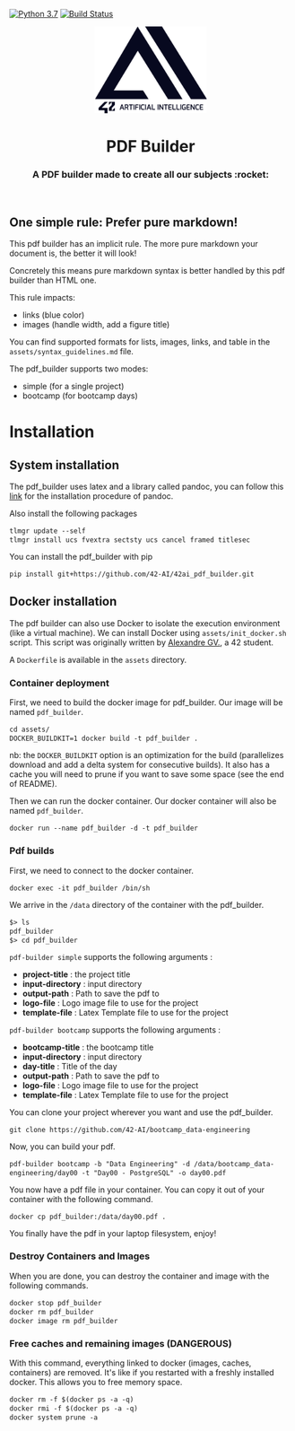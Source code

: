 [![Python 3.7](https://img.shields.io/badge/python-3.7-blue.svg)](https://www.python.org/downloads/release/python-360/)
[![Build Status](https://travis-ci.org/42-AI/42ai_pdf_builder.png)](https://travis-ci.org/42-AI/42ai_pdf_builder)

<p align="center">
  <img src="assets/logo-42-ai.png" width="200" alt="42 AI Logo" />
</p>

<h1 align="center">
	PDF Builder
</h1>
<h3 align="center">
	A PDF builder made to create all our subjects :rocket:
</h3>
<br/>

## One simple rule: Prefer pure markdown!

This pdf builder has an implicit rule. The more pure markdown your document is, the better it will look!

Concretely this means pure markdown syntax is better handled by this pdf builder than HTML one. 

This rule impacts:
- links (blue color)
- images (handle width, add a figure title)

You can find supported formats for lists, images, links, and table in the `assets/syntax_guidelines.md` file.

The pdf_builder supports two modes:
- simple (for a single project)
- bootcamp (for bootcamp days)

# Installation

## System installation

The pdf_builder uses latex and a library called pandoc, you can follow this [link](https://pandoc.org/installing.html) for the installation procedure of pandoc.

Also install the following packages
```
tlmgr update --self
tlmgr install ucs fvextra sectsty ucs cancel framed titlesec
```

You can install the pdf_builder with pip

```console
pip install git+https://github.com/42-AI/42ai_pdf_builder.git
```

## Docker installation

The pdf builder can also use Docker to isolate the execution environment (like a virtual machine). We can install Docker using `assets/init_docker.sh` script.
This script was originally written by [Alexandre GV.](https://github.com/alexandregv/42toolbox), a 42 student.

A `Dockerfile` is available in the `assets` directory. 

### Container deployment

First, we need to build the docker image for pdf_builder. Our image will be named `pdf_builder`.

```console
cd assets/
DOCKER_BUILDKIT=1 docker build -t pdf_builder .
```

nb: the `DOCKER_BUILDKIT` option is an optimization for the build (parallelizes download and add a delta system for consecutive builds). It also has a cache you will need to prune if you want to save some space (see the end of README).

Then we can run the docker container. Our docker container will also be named `pdf_builder`. 

```console
docker run --name pdf_builder -d -t pdf_builder
```

### Pdf builds

First, we need to connect to the docker container.

```console
docker exec -it pdf_builder /bin/sh
```

We arrive in the `/data` directory of the container with the pdf_builder.

```console
$> ls
pdf_builder
$> cd pdf_builder
```

`pdf-builder simple` supports the following arguments :
- **project-title** : the project title
- **input-directory** : input directory
- **output-path** : Path to save the pdf to
- **logo-file** : Logo image file to use for the project
- **template-file** : Latex Template file to use for the project

`pdf-builder bootcamp` supports the following arguments :
- **bootcamp-title** : the bootcamp title
- **input-directory** : input directory
- **day-title** : Title of the day
- **output-path** : Path to save the pdf to
- **logo-file** : Logo image file to use for the project
- **template-file** : Latex Template file to use for the project

You can clone your project wherever you want and use the pdf_builder.

```console
git clone https://github.com/42-AI/bootcamp_data-engineering
```

Now, you can build your pdf.

```console
pdf-builder bootcamp -b "Data Engineering" -d /data/bootcamp_data-engineering/day00 -t "Day00 - PostgreSQL" -o day00.pdf
```

You now have a pdf file in your container. You can copy it out of your container with the following command.

```console
docker cp pdf_builder:/data/day00.pdf .
```

You finally have the pdf in your laptop filesystem, enjoy!

### Destroy Containers and Images

When you are done, you can destroy the container and image with the following commands.

```console
docker stop pdf_builder
docker rm pdf_builder
docker image rm pdf_builder
```

### Free caches and remaining images (DANGEROUS)

With this command, everything linked to docker (images, caches, containers) are removed. It's like if you restarted with a freshly installed docker. This allows you to free memory space.

```console
docker rm -f $(docker ps -a -q)
docker rmi -f $(docker ps -a -q)
docker system prune -a
